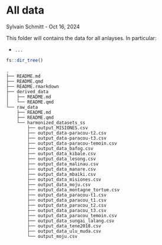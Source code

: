 # All data
Sylvain Schmitt -
Oct 16, 2024

This folder will contains the data for all anlayses. In particular:

- `...`

``` r
fs::dir_tree()
```

    .
    ├── README.md
    ├── README.qmd
    ├── README.rmarkdown
    ├── derived_data
    │   ├── README.md
    │   └── README.qmd
    └── raw_data
        ├── README.md
        ├── README.qmd
        └── harmonized_datasets_ss
            ├── output_MISIONES.csv
            ├── output_data-paracou-t2.csv
            ├── output_data-paracou-t3.csv
            ├── output_data-paracou-temoin.csv
            ├── output_data_bafog.csv
            ├── output_data_kibale.csv
            ├── output_data_lesong.csv
            ├── output_data_malinau.csv
            ├── output_data_manare.csv
            ├── output_data_mbaiki.csv
            ├── output_data_misiones.csv
            ├── output_data_moju.csv
            ├── output_data_montagne_tortue.csv
            ├── output_data_paracou-t1.csv
            ├── output_data_paracou_t1.csv
            ├── output_data_paracou_t2.csv
            ├── output_data_paracou_t3.csv
            ├── output_data_paracou_temoin.csv
            ├── output_data_sungai_lalang.csv
            ├── output_data_tene2018.csv
            ├── output_data_ulu_muda.csv
            └── output_moju.csv
